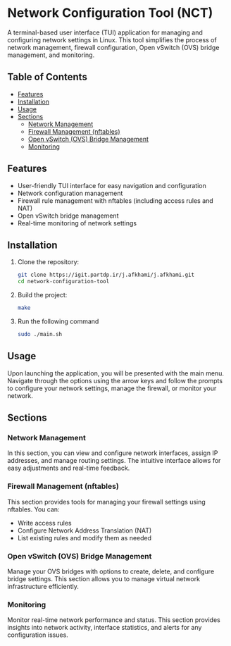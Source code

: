 # Network Configuration Tool (NCT)

A terminal-based user interface (TUI) application for managing and configuring network settings in Linux. This tool simplifies the process of network management, firewall configuration, Open vSwitch (OVS) bridge management, and monitoring.

## Table of Contents

- [Features](#features)
- [Installation](#installation)
- [Usage](#usage)
- [Sections](#sections)
  - [Network Management](#network-management)
  - [Firewall Management (nftables)](#firewall-management-nftables)
  - [Open vSwitch (OVS) Bridge Management](#open-vswitch-ovs-bridge-management)
  - [Monitoring](#monitoring)


## Features

- User-friendly TUI interface for easy navigation and configuration
- Network configuration management
- Firewall rule management with nftables (including access rules and NAT)
- Open vSwitch bridge management
- Real-time monitoring of network settings

## Installation

1. Clone the repository:

   ```bash
   git clone https://igit.partdp.ir/j.afkhami/j.afkhami.git
   cd network-configuration-tool
2. Build the project:

	```bash
	make
3. Run the following command

	```bash
	sudo ./main.sh

## Usage

Upon launching the application, you will be presented with the main menu. Navigate through the options using the arrow keys and follow the prompts to configure your network settings, manage the firewall, or monitor your network.

## Sections

### Network Management

In this section, you can view and configure network interfaces, assign IP addresses, and manage routing settings. The intuitive interface allows for easy adjustments and real-time feedback.

### Firewall Management (nftables)

This section provides tools for managing your firewall settings using nftables. You can:

- Write access rules
- Configure Network Address Translation (NAT)
- List existing rules and modify them as needed

### Open vSwitch (OVS) Bridge Management

Manage your OVS bridges with options to create, delete, and configure bridge settings. This section allows you to manage virtual network infrastructure efficiently.

### Monitoring

Monitor real-time network performance and status. This section provides insights into network activity, interface statistics, and alerts for any configuration issues.

